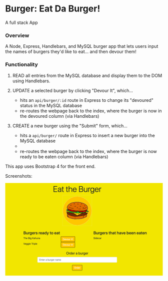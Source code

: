 # Burger: Eat Da Burger!

A full stack App

### [](https://github.com/atuffa/Burger/blob/master/README.md#overview)Overview

A Node, Express, Handlebars, and MySQL burger app that lets users input the names of burgers they'd like to eat... and then devour them! 

### [](https://github.com/atuffa/Burger/blob/master/README.md#functionality)Functionality



1.  READ all entries from the MySQL database and display them to the DOM using Handlebars.
    
2.  UPDATE a selected burger by clicking "Devour It", which...
    
    -   hits an  `api/burger/:id`  route in Express to change its "devoured" status in the MySQL database
    -   re-routes the webpage back to the index, where the burger is now in the devoured column (via Handlebars)
3.  CREATE a new burger using the "Submit" form, which...
    
    -   hits a  `api/burger/`  route in Express to insert a new burger into the MySQL database
    - 
    -   re-routes the webpage back to the index, where the burger is now ready to be eaten column (via Handlebars)

This app uses Bootstrap 4 for the front end. 

Screenshots:

![enter image description here](https://github.com/DanMBau/burger/blob/master/public/assets/img/screenshot-burger.png?raw=true)